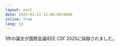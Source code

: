 ```yaml
---
layout: post
date: 2025-01-23 12:00:00+0800
inline: true
lang: ja
---
```


1件の論文が国際会議IEEE CSF 2025に採録されました。
